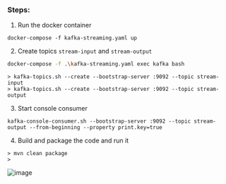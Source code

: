 ### Steps:
1. Run the docker container
```
docker-compose -f kafka-streaming.yaml up
```

2. Create topics `stream-input` and `stream-output`
```bash
docker-compose -f .\kafka-streaming.yaml exec kafka bash
```

```
> kafka-topics.sh --create --bootstrap-server :9092 --topic stream-input
> kafka-topics.sh --create --bootstrap-server :9092 --topic stream-output
```


3. Start console consumer
```
kafka-console-consumer.sh --bootstrap-server :9092 --topic stream-output --from-beginning --property print.key=true
```

4. Build and package the code and run it
```
> mvn clean package
> 
```


![image](https://github.com/anushkadeshpande/apache-kafka/assets/53345232/214befeb-2836-4dee-b627-90739d22b30c)
